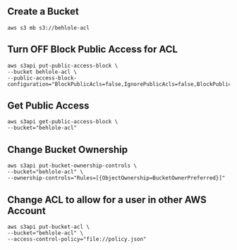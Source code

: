 ## Create a Bucket
```shell
aws s3 mb s3://behlole-acl
```
## Turn OFF Block Public Access for ACL
```shell
aws s3api put-public-access-block \
--bucket behlole-acl \
--public-access-block-configuration="BlockPublicAcls=false,IgnorePublicAcls=false,BlockPublicPolicy=true,RestrictPublicBuckets=true"
```

## Get Public Access
```shell
aws s3api get-public-access-block \
--bucket="behlole-acl"
```
## Change Bucket Ownership
```shell
aws s3api put-bucket-ownership-controls \
--bucket="behlole-acl" \
--ownership-controls="Rules=[{ObjectOwnership=BucketOwnerPreferred}]"
```

## Change ACL to allow for a user in other AWS Account
```shell
aws s3api put-bucket-acl \
--bucket="behlole-acl" \
--access-control-policy="file://policy.json"
```

